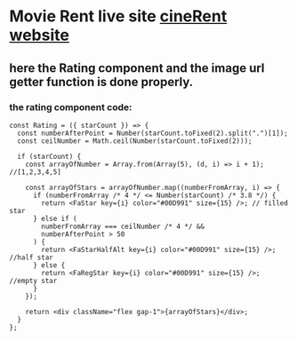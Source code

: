 # Movie Rent live site [cineRent website](https://github.com/vitejs/vite-plugin-react/blob/main/packages/plugin-react/README.md) 

## here the Rating component and the image url getter function is done properly.




### the rating component code:

```react
const Rating = ({ starCount }) => {
  const numberAfterPoint = Number(starCount.toFixed(2).split(".")[1]);
  const ceilNumber = Math.ceil(Number(starCount.toFixed(2)));

  if (starCount) {
    const arrayOfNumber = Array.from(Array(5), (d, i) => i + 1); //[1,2,3,4,5]

    const arrayOfStars = arrayOfNumber.map((numberFromArray, i) => {
      if (numberFromArray /* 4 */ <= Number(starCount) /* 3.8 */) {
        return <FaStar key={i} color="#00D991" size={15} />; // filled star
      } else if (
        numberFromArray === ceilNumber /* 4 */ &&
        numberAfterPoint > 50
      ) {
        return <FaStarHalfAlt key={i} color="#00D991" size={15} />; //half star
      } else {
        return <FaRegStar key={i} color="#00D991" size={15} />; //empty star
      }
    });

    return <div className="flex gap-1">{arrayOfStars}</div>;
  }
};

```

